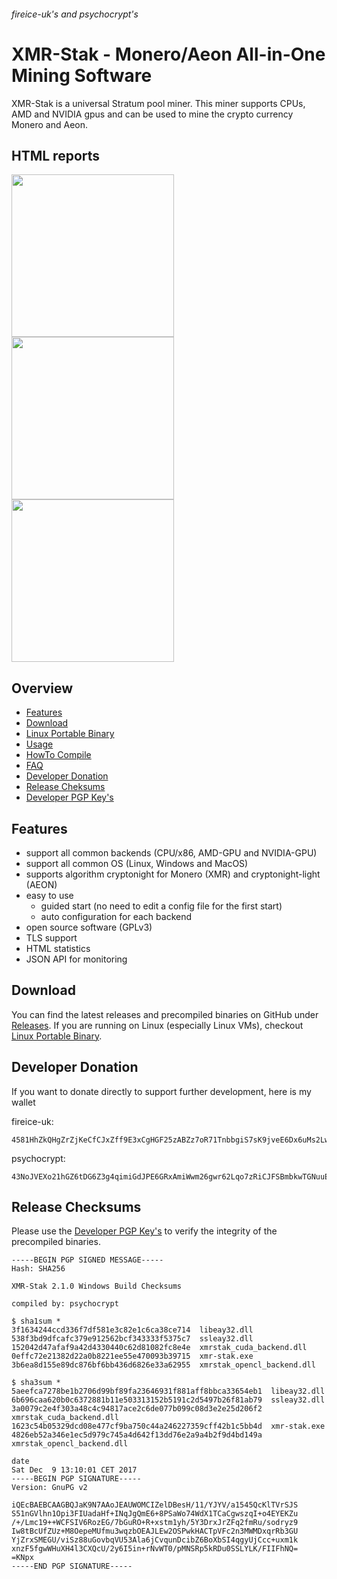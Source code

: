 ###### fireice-uk's and psychocrypt's
# XMR-Stak - Monero/Aeon All-in-One Mining Software

XMR-Stak is a universal Stratum pool miner. This miner supports CPUs, AMD and NVIDIA gpus and can be used to mine the crypto currency Monero and Aeon.

## HTML reports
<img src="https://gist.githubusercontent.com/fireice-uk/2da301131ac01695ff79539a27b81d68/raw/4c09cdeee86f94df2e9dd86b927e64aded6184f5/xmr-stak-cpu-hashrate.png" width="260"> <img src="https://gist.githubusercontent.com/fireice-uk/2da301131ac01695ff79539a27b81d68/raw/4c09cdeee86f94df2e9dd86b927e64aded6184f5/xmr-stak-cpu-results.png" width="260"> <img src="https://gist.githubusercontent.com/fireice-uk/2da301131ac01695ff79539a27b81d68/raw/4c09cdeee86f94df2e9dd86b927e64aded6184f5/xmr-stak-cpu-connection.png" width="260">

## Overview
* [Features](#features)
* [Download](#download)
* [Linux Portable Binary](doc/Linux_deployment.md)
* [Usage](doc/usage.md)
* [HowTo Compile](doc/compile.md)
* [FAQ](doc/FAQ.md)
* [Developer Donation](#default-developer-donation)
* [Release Cheksums](#release-checksums)
* [Developer PGP Key's](doc/pgp_keys.md)

## Features

- support all common backends (CPU/x86, AMD-GPU and NVIDIA-GPU)
- support all common OS (Linux, Windows and MacOS)
- supports algorithm cryptonight for Monero (XMR) and cryptonight-light (AEON)
- easy to use
  - guided start (no need to edit a config file for the first start)
  - auto configuration for each backend
- open source software (GPLv3)
- TLS support
- HTML statistics
- JSON API for monitoring

## Download

You can find the latest releases and precompiled binaries on GitHub under [Releases](https://github.com/fireice-uk/xmr-stak/releases).
If you are running on Linux (especially Linux VMs), checkout [Linux Portable Binary](doc/Linux_deployment.md).

## Developer Donation

If you want to donate directly to support further development, here is my wallet

fireice-uk:
```
4581HhZkQHgZrZjKeCfCJxZff9E3xCgHGF25zABZz7oR71TnbbgiS7sK9jveE6Dx6uMs2LwszDuvQJgRZQotdpHt1fTdDhk
```

psychocrypt:
```
43NoJVEXo21hGZ6tDG6Z3g4qimiGdJPE6GRxAmiWwm26gwr62Lqo7zRiCJFSBmbkwTGNuuES9ES5TgaVHceuYc4Y75txCTU
```

## Release Checksums

Please use the [Developer PGP Key's](doc/pgp_keys.md) to verify the integrity of the precompiled binaries.

```
-----BEGIN PGP SIGNED MESSAGE-----
Hash: SHA256

XMR-Stak 2.1.0 Windows Build Checksums

compiled by: psychocrypt

$ sha1sum *
3f1634244ccd336f7df581e3c82e1c6ca38ce714  libeay32.dll
538f3bd9dfcafc379e912562bcf343333f5375c7  ssleay32.dll
152042d47afaf9a42d4330440c62d81082fc8e4e  xmrstak_cuda_backend.dll
0effc72e21382d22a0b8221ee55e470093b39715  xmr-stak.exe
3b6ea8d155e89dc876bf6bb436d6826e33a62955  xmrstak_opencl_backend.dll

$ sha3sum *
5aeefca7278be1b2706d99bf89fa23646931f881aff8bbca33654eb1  libeay32.dll
6b696caa620b0c6372881b11e503313152b5191c2d5497b26f81ab79  ssleay32.dll
3a0079c2e4f303a48c4c94817ace2c6de077b099c08d3e2e25d206f2  xmrstak_cuda_backend.dll
1623c54b05329dcd08e477cf9ba750c44a246227359cff42b1c5bb4d  xmr-stak.exe
4826eb52a346e1ec5d979c745a4d642f13dd76e2a9a4b2f9d4bd149a  xmrstak_opencl_backend.dll

date
Sat Dec  9 13:10:01 CET 2017
-----BEGIN PGP SIGNATURE-----
Version: GnuPG v2

iQEcBAEBCAAGBQJaK9N7AAoJEAUWOMCIZelDBesH/11/YJYV/a1545QcKlTVrSJS
S51nGVlhn1Opi3FIUadaHf+INqJgQmE6+8PSaWo74WdX1TCaCgwszqI+o4EYEKZu
/+/Lmc19++WCFSIV6RozEG/7bGuRO+R+xstm1yh/5Y3DrxJrZFq2fmRu/sodryz9
Iw8tBcUfZUz+M8OepeMUfmu3wqzbOEAJLEw2OSPwkHACTpVFc2n3MWMDxqrRb3GU
YjZrxSMEGU/viSz88uGovbqVU53Ala6jCvqunDcibZ6BoXbSI4qgyUjCcc+uxm1k
xnzF5fgwWHuXH4l3CXQcU/2y6I5in+rNvWT0/pMNSRp5kRDu0SSLYLK/FIIFhNQ=
=KNpx
-----END PGP SIGNATURE-----
```

